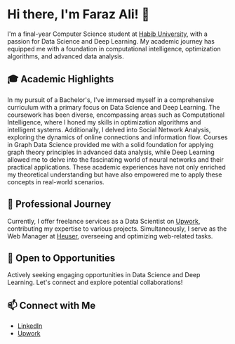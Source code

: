# Hi there, I'm Faraz Ali! 👋

I'm a final-year Computer Science student at [Habib University](https://habib.edu.pk/), with a passion for Data Science and Deep Learning. My academic journey has equipped me with a foundation in computational intelligence, optimization algorithms, and advanced data analysis.

## 🎓 Academic Highlights

In my pursuit of a Bachelor's, I've immersed myself in a comprehensive curriculum with a primary focus on Data Science and Deep Learning. The coursework has been diverse, encompassing areas such as Computational Intelligence, where I honed my skills in optimization algorithms and intelligent systems. Additionally, I delved into Social Network Analysis, exploring the dynamics of online connections and information flow. Courses in Graph Data Science provided me with a solid foundation for applying graph theory principles in advanced data analysis, while Deep Learning allowed me to delve into the fascinating world of neural networks and their practical applications. These academic experiences have not only enriched my theoretical understanding but have also empowered me to apply these concepts in real-world scenarios.

## 💼 Professional Journey

Currently, I offer freelance services as a Data Scientist on [Upwork](https://www.upwork.com/freelancers/~012eebae6bd657566b), contributing my expertise to various projects. Simultaneously, I serve as the Web Manager at [Heuser](https://www.heuserpk.com/), overseeing and optimizing web-related tasks.

## 🚀 Open to Opportunities

Actively seeking engaging opportunities in Data Science and Deep Learning. Let's connect and explore potential collaborations!

## 📫 Connect with Me

- [LinkedIn](https://www.linkedin.com/in/farazali2686/)
- [Upwork](https://www.upwork.com/freelancers/~012eebae6bd657566b)
